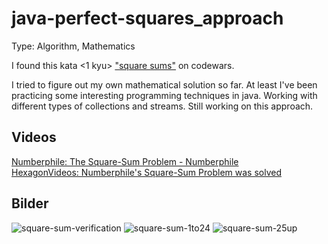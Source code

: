 # java-perfect-squares_approach

Type: Algorithm, Mathematics

I found this kata <1 kyu> ["square sums"](https://www.codewars.com/kata/5a667236145c462103000091) on codewars.

I tried to figure out my own mathematical solution so far. At least I've been practicing some interesting programming techniques in java.
Working with different types of collections and streams. 
Still working on this approach. 

## Videos

[Numberphile: The Square-Sum Problem - Numberphile](https://www.youtube.com/watch?v=G1m7goLCJDY) <br>
[HexagonVideos: Numberphile's Square-Sum Problem was solved](https://www.youtube.com/watch?v=-vxW42R47bc)

## Bilder

![square-sum-verification](https://github.com/AlexanderLeonidasGuenzel/java-perfect-squares_approach/assets/113258245/1a6e5e56-e58f-47ee-b1a3-ef605b0c8fe2)
![square-sum-1to24](https://github.com/AlexanderLeonidasGuenzel/java-perfect-squares_approach/assets/113258245/d35408f4-223a-453b-a98b-ec37929ef650)
![square-sum-25up](https://github.com/AlexanderLeonidasGuenzel/java-perfect-squares_approach/assets/113258245/7808e22d-4dff-4fa2-9217-5ff08d890c0d)
